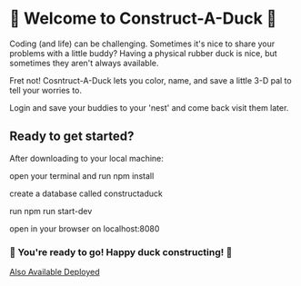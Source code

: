 # :duck: Welcome to Construct-A-Duck :duck:

Coding (and life) can be challenging. Sometimes it's nice to share your problems with a little buddy? Having a physical rubber duck is nice, but sometimes they aren't always available.

Fret not! Cosntruct-A-Duck lets you color, name, and save a little 3-D pal to tell your worries to.

Login and save your buddies to your 'nest' and come back visit them later.

## Ready to get started?

After downloading to your local machine:

open your terminal and run npm install

create a database called constructaduck

run npm run start-dev

open in your browser on localhost:8080

### :duck: You're ready to go! Happy duck constructing! :duck:

[Also Available Deployed](https://construct-a-duck.herokuapp.com/)
